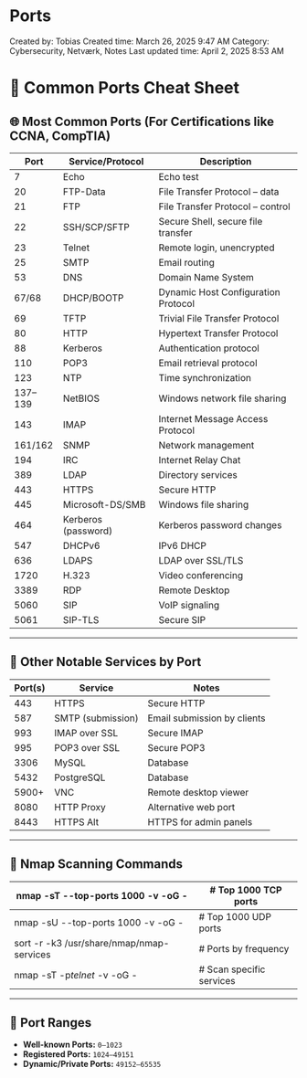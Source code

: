 # Ports

Created by: Tobias
Created time: March 26, 2025 9:47 AM
Category: Cybersecurity, Netværk, Notes
Last updated time: April 2, 2025 8:53 AM

# 🔌 Common Ports Cheat Sheet

## 🌐 Most Common Ports (For Certifications like CCNA, CompTIA)

| Port | Service/Protocol | Description |
| --- | --- | --- |
| 7 | Echo | Echo test |
| 20 | FTP-Data | File Transfer Protocol – data |
| 21 | FTP | File Transfer Protocol – control |
| 22 | SSH/SCP/SFTP | Secure Shell, secure file transfer |
| 23 | Telnet | Remote login, unencrypted |
| 25 | SMTP | Email routing |
| 53 | DNS | Domain Name System |
| 67/68 | DHCP/BOOTP | Dynamic Host Configuration Protocol |
| 69 | TFTP | Trivial File Transfer Protocol |
| 80 | HTTP | Hypertext Transfer Protocol |
| 88 | Kerberos | Authentication protocol |
| 110 | POP3 | Email retrieval protocol |
| 123 | NTP | Time synchronization |
| 137–139 | NetBIOS | Windows network file sharing |
| 143 | IMAP | Internet Message Access Protocol |
| 161/162 | SNMP | Network management |
| 194 | IRC | Internet Relay Chat |
| 389 | LDAP | Directory services |
| 443 | HTTPS | Secure HTTP |
| 445 | Microsoft-DS/SMB | Windows file sharing |
| 464 | Kerberos (password) | Kerberos password changes |
| 547 | DHCPv6 | IPv6 DHCP |
| 636 | LDAPS | LDAP over SSL/TLS |
| 1720 | H.323 | Video conferencing |
| 3389 | RDP | Remote Desktop |
| 5060 | SIP | VoIP signaling |
| 5061 | SIP-TLS | Secure SIP |

---

## 📡 Other Notable Services by Port

| Port(s) | Service | Notes |
| --- | --- | --- |
| 443 | HTTPS | Secure HTTP |
| 587 | SMTP (submission) | Email submission by clients |
| 993 | IMAP over SSL | Secure IMAP |
| 995 | POP3 over SSL | Secure POP3 |
| 3306 | MySQL | Database |
| 5432 | PostgreSQL | Database |
| 5900+ | VNC | Remote desktop viewer |
| 8080 | HTTP Proxy | Alternative web port |
| 8443 | HTTPS Alt | HTTPS for admin panels |

---

## 🧪 Nmap Scanning Commands

| nmap -sT --top-ports 1000 -v -oG - | # Top 1000 TCP ports |
| --- | --- |
| nmap -sU --top-ports 1000 -v -oG - | # Top 1000 UDP ports |
| sort -r -k3 /usr/share/nmap/nmap-services | # Ports by frequency |
| nmap -sT -p*telnet* -v -oG - | # Scan specific services |

---

## 📁 Port Ranges

- **Well-known Ports:** `0–1023`
- **Registered Ports:** `1024–49151`
- **Dynamic/Private Ports:** `49152–65535`